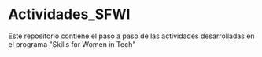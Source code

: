 # Actividades_SFWI
Este repositorio contiene el paso a paso de las actividades desarrolladas en el programa "Skills for Women in Tech"
